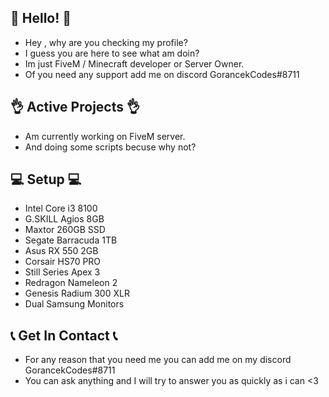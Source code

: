 ## 👋 Hello! 👋

* Hey , why are you checking my profile?
* I guess you are here to see what am doin?
* Im just FiveM / Minecraft developer or Server Owner.
* Of you need any support add me on discord GorancekCodes#8711

## 👌 Active Projects 👌

* Am currently working on FiveM server.
* And doing some scripts becuse why not?

## 💻 Setup 💻

* Intel Core i3 8100
* G.SKILL Agios 8GB
* Maxtor 260GB SSD
* Segate Barracuda 1TB
* Asus RX 550 2GB
* Corsair HS70 PRO
* Still Series Apex 3
* Redragon Nameleon 2
* Genesis Radium 300 XLR
* Dual Samsung Monitors

## 📞 Get In Contact 📞

* For any reason that you need me you can add me on my discord GorancekCodes#8711
* You can ask anything and I will try to answer you as quickly as i can <3

